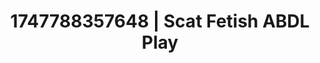 ---
categories:
- Pussy eating
- Eye contact kink
- Sultry voice
- Eco-erotica
- Erotic escapism
image: /assets/images/1747788357648.jpg
layout: post
seo:
  description: Featured content with artistic ABDL Play, Scat Fetish. HD images available.
  keywords: ABDL Play, Scat Fetish
  og_image: /assets/images/1747788357648.jpg
  schema_type: VisualArtwork
tags:
- ABDL Play
- Scat Fetish
- '#1747788357648'
title: 1747788357648 | Scat Fetish ABDL Play
---